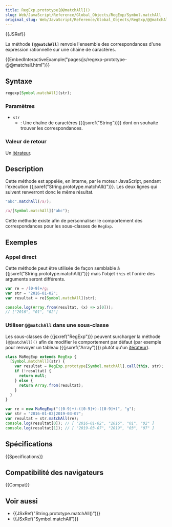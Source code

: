 ```yaml
---
title: RegExp.prototype[@@matchAll]()
slug: Web/JavaScript/Reference/Global_Objects/RegExp/Symbol.matchAll
original_slug: Web/JavaScript/Reference/Global_Objects/RegExp/@@matchAll
---
```


{{JSRef}}

La méthode **`[@@matchAll]`** renvoie l'ensemble des correspondances d'une expression rationnelle sur une chaîne de caractères.

{{EmbedInteractiveExample("pages/js/regexp-prototype-@@matchall.html")}}

## Syntaxe

```js
regexp[Symbol.matchAll](str);
```

### Paramètres

- `str`
  - : Une chaîne de caractères ({{jsxref("String")}}) dont on souhaite trouver les correspondances.

### Valeur de retour

Un [itérateur](/fr/docs/Web/JavaScript/Guide/Iterators_and_generators).

## Description

Cette méthode est appelée, en interne, par le moteur JavaScript, pendant l'exécution {{jsxref("String.prototype.matchAll()")}}. Les deux lignes qui suivent renverront donc le même résultat.

```js
"abc".matchAll(/a/);

/a/[Symbol.matchAll]("abc");
```

Cette méthode existe afin de personnaliser le comportement des correspondances pour les sous-classes de `RegExp`.

## Exemples

### Appel direct

Cette méthode peut être utilisée de façon semblable à {{jsxref("String.prototype.matchAll()")}} mais l'objet `this` et l'ordre des arguments seront différents.

```js
var re = /[0-9]+/g;
var str = "2016-01-02";
var resultat = re[Symbol.matchAll](str);

console.log(Array.from(resultat, (x) => x[0]));
// ["2016", "01", "02"]
```

### Utiliser `@@matchAll` dans une sous-classe

Les sous-classes de {{jsxref("RegExp")}} peuvent surcharger la méthode `[@@matchAll]()` afin de modifier le comportement par défaut (par exemple pour renvoyer un tableau ({{jsxref("Array")}}) plutôt qu'un [itérateur](/fr/docs/Web/JavaScript/Guide/Iterators_and_generators)).

```js
class MaRegExp extends RegExp {
  [Symbol.matchAll](str) {
    var resultat = RegExp.prototype[Symbol.matchAll].call(this, str);
    if (!resultat) {
      return null;
    } else {
      return Array.from(resultat);
    }
  }
}

var re = new MaRegExp("([0-9]+)-([0-9]+)-([0-9]+)", "g");
var str = "2016-01-02|2019-03-07";
var resultat = str.matchAll(re);
console.log(resultat[0]); // [ "2016-01-02", "2016", "01", "02" ]
console.log(resultat[1]); // [ "2019-03-07", "2019", "03", "07" ]
```

## Spécifications

{{Specifications}}

## Compatibilité des navigateurs

{{Compat}}

## Voir aussi

- {{JSxRef("String.prototype.matchAll()")}}
- {{JSxRef("Symbol.matchAll")}}
